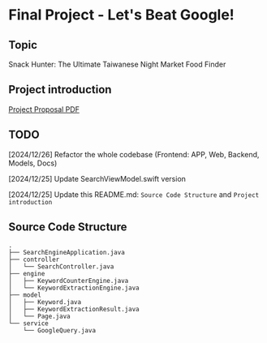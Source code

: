 # Final Project - Let's Beat Google!

## Topic

Snack Hunter: The Ultimate Taiwanese Night Market Food Finder

## Project introduction

[Project Proposal PDF](./DSproposal_Group9_final.pdf)

## TODO

[2024/12/26] Refactor the whole codebase (Frontend: APP, Web, Backend, Models, Docs)

[2024/12/25] Update SearchViewModel.swift version

[2024/12/25] Update this README.md: `Source Code Structure` and `Project introduction`

## Source Code Structure

```
.
├── SearchEngineApplication.java
├── controller
│   └── SearchController.java
├── engine
│   ├── KeywordCounterEngine.java
│   └── KeywordExtractionEngine.java
├── model
│   ├── Keyword.java
│   ├── KeywordExtractionResult.java
│   └── Page.java
└── service
    └── GoogleQuery.java
```
